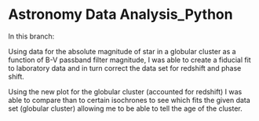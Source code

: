 # Astronomy Data Analysis_Python

In this branch:


Using data for the absolute magnitude of star in a globular cluster as a function of B-V passband filter magnitude, I was able to create a fiducial fit to laboratory data and in turn correct the data set for redshift and phase shift.

Using the new plot for the globular cluster (accounted for redshift) I was able to compare than to certain isochrones to see which fits the given data set (globular cluster) allowing me to be able to tell the age of the cluster. 
